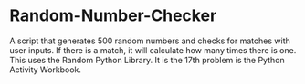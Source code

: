 # Random-Number-Checker
A script that generates 500 random numbers and checks for matches with user inputs.
If there is a match, it will calculate how many times there is one.
This uses the Random Python Library.
It is the 17th problem is the Python Activity Workbook.
